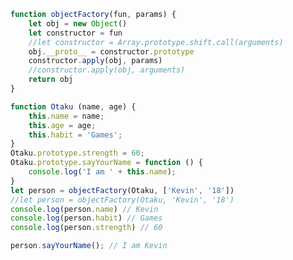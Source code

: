 <!--
 * @Author: xxxafu
 * @Date: 2022-02-19 08:33:26
 * @LastEditTime: 2022-03-12 17:33:08
 * @LastEditors: xxxafu
 * @Description: 
 * @FilePath: \study\new模拟实现.md
-->
```javascript
function objectFactory(fun, params) {
    let obj = new Object()
    let constructor = fun
    //let constructor = Array.prototype.shift.call(arguments)
    obj.__proto__ = constructor.prototype
    constructor.apply(obj, params)
    //constructor.apply(obj, arguments)
    return obj
}

function Otaku (name, age) {
    this.name = name;
    this.age = age;
    this.habit = 'Games';
}
Otaku.prototype.strength = 60;
Otaku.prototype.sayYourName = function () {
    console.log('I am ' + this.name);
}
let person = objectFactory(Otaku, ['Kevin', '18'])
//let person = objectFactory(Otaku, 'Kevin', '18')
console.log(person.name) // Kevin
console.log(person.habit) // Games
console.log(person.strength) // 60

person.sayYourName(); // I am Kevin
```